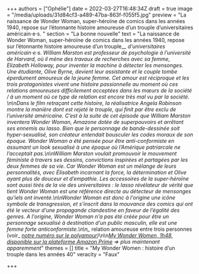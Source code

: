 +++
authors = ["Ophélie"]
date = 2022-03-27T16:48:34Z
draft = true
image = "/media/uploads/31d84cf3-a489-47ba-863f-f055f5.jpg"
preview = "La naissance de Wonder Woman, super-héroïne de comics dans les années 1940, repose sur l’étonnante histoire amoureuse d’un trouple d’universitaires américain⋅e⋅s. "
section = "La bonne nouvelle"
text = "La naissance de Wonder Woman, super-héroïne de comics dans les années 1940, repose sur l’étonnante histoire amoureuse d’un trouple_*_ d’universitaires américain⋅e⋅s. William Marston est professeur de psychologie à l’université de Harvard, où il mène des travaux de recherches avec sa femme, Elizabeth Holloway, pour inventer la machine à détecter les mensonges. Une étudiante, Olive Byrne, devient leur assistante et le couple tombe éperdument amoureux de la jeune femme. Cet amour est réciproque et les trois protagonistes vivent une histoire passionnelle au moment où ces relations amoureuses difficilement acceptées dans les mœurs de la société / à un moment où ce type de relation est encore très mal vu par la société. \n\nDans le film retraçant cette histoire, la réalisatrice Angela Robinson montre la manière dont est rejeté le trouple, qui finit par être exclu de l’université américaine. C’est à la suite de cet épisode que William Marston inventera _Wonder Woman_, Amazone dotée de superpouvoirs et arrêtant ses ennemis au lasso. Bien que le personnage de bande-dessinée soit hyper-sexualisé, son créateur entendait bousculer les codes moraux de son époque. Wonder Woman a été pensée pour être anti-conformiste en assumant un look sexualisé à une époque où l’Amérique patriarcale ne l’acceptait pas.\n\nWilliam Marston voulait promouvoir le mouvement féministe à travers ses dessins, convictions inspirées et partagées par les deux femmes de sa vie. Car Wonder Woman est un mélange de leurs personnalités, avec Élisabeth incarnant la force, la détermination et Olive ayant plus de douceur et d’empathie. Les accessoires de la super-héroïne sont aussi tirés de la vie des universitaires : le lasso révélateur de vérité que tient Wonder Woman est une référence directe au détecteur de mensonges qu'iels ont inventé.\n\nWonder Woman est donc à l'origine une icône symbole de transgression, et s’inscrit dans la mouvance des comics qui ont été le vecteur d’une propagande clandestine en faveur de l’égalité des genres. A l'origine, Wonder Woman n'a pas été créée pour être un personnage sexualisé à destination d'un public masculin, elle est une femme forte anticonformiste.\n\n_* relation amoureuse entre trois personnes (voir_ [_notre numéro sur le polyamour_](https://lepointq.com/newsletters/amours-plurielles/)_)_\n\n[_My Wonder Women, 1h48, disponible sur la plateforme Amazon Prime_](https://www.youtube.com/watch?v=tlAZ55L0zE8) _=> plus maintenant apparemment_"
themes = []
title = "My Wonder Women : histoire d’un trouple dans les années 40"
veracity = "Faux"

+++
